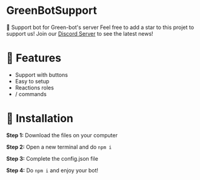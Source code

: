 # GreenBotSupport
📁 Support bot for Green-bot's server
Feel free to add a star to this projet to support us!
Join our [Discord Server](https://discord.gg/SQsBWtjzTv) to see the latest news!

# 🚀 Features

+ Support with buttons <br>
+ Easy to setup <br>
+ Reactions roles <br>
+ / commands <br>

# 📁 Installation

**Step 1:** Download the files on your computer

**Step 2:** Open a new terminal and do `npm i`

**Step 3:** Complete the config.json file

**Step 4:** Do `npm i` and enjoy your bot!
